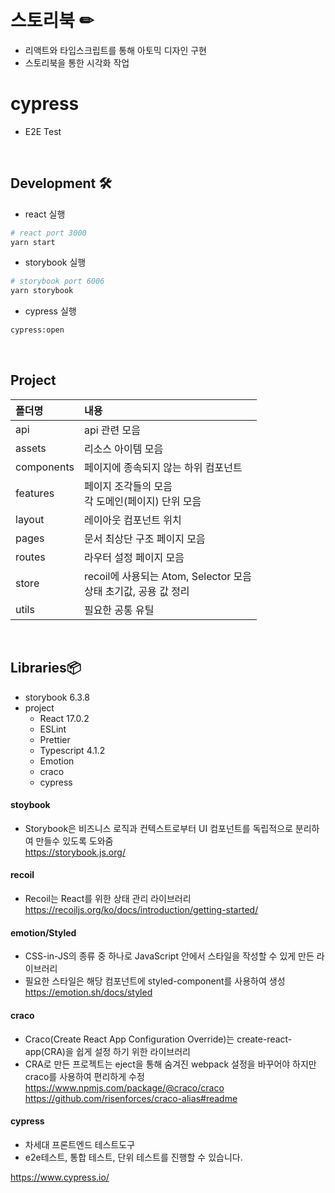 <br/>
<br/>

# 스토리북 ✏

- 리액트와 타입스크립트를 통해 아토믹 디자인 구현
- 스토리북을 통한 시각화 작업

# cypress 
- E2E Test

<br/>

## Development 🛠

- react 실행
```bash
# react port 3000
yarn start
```

- storybook 실행 
``` bash
# storybook port 6006
yarn storybook
```

- cypress 실행
``` bash
cypress:open
```

<br/>

## Project 

|폴더명|내용|
|:-|:-|
|api|api 관련 모음|
|assets|리소스 아이템 모음|
|components|페이지에 종속되지 않는 하위 컴포넌트|
|features|페이지 조각들의 모음<br/> 각 도메인(페이지) 단위 모음|
|layout|레이아웃 컴포넌트 위치|
|pages|문서 최상단 구조 페이지 모음|
|routes|라우터 설정 페이지 모음|
|store|recoil에 사용되는 Atom, Selector 모음 <br/>상태 초기값, 공용 값 정리|
|utils|필요한 공통 유틸|


<br/>

## Libraries📦

- storybook 6.3.8
- project
  - React 17.0.2
  - ESLint
  - Prettier 
  - Typescript 4.1.2
  - Emotion
  - craco
  - cypress
  
#### stoybook
- Storybook은 비즈니스 로직과 컨텍스트로부터 UI 컴포넌트를 독립적으로 분리하여 만들수 있도록 도와줌 <br/>
https://storybook.js.org/

#### recoil
- Recoil는 React를 위한 상태 관리 라이브러리 <br/>
https://recoiljs.org/ko/docs/introduction/getting-started/

#### emotion/Styled
- CSS-in-JS의 종류 중 하나로 JavaScript 안에서 스타일을 작성할 수 있게 만든 라이브러리 <br/>
- 필요한 스타일은 해당 컴포넌트에 styled-component를 사용하여 생성<br/>
https://emotion.sh/docs/styled

#### craco
- Craco(Create React App Configuration Override)는 create-react-app(CRA)을 쉽게 설정 하기 위한 라이브러리 <br/>
- CRA로 만든 프로젝트는 eject을 통해 숨겨진 webpack 설정을 바꾸어야 하지만 craco를 사용하여 편리하게 수정 <br/>
https://www.npmjs.com/package/@craco/craco
https://github.com/risenforces/craco-alias#readme

#### cypress
- 차세대 프론트엔드 테스트도구
- e2e테스트, 통합 테스트, 단위 테스트를 진행할 수 있습니다.

https://www.cypress.io/

<br/>
<br/>
<br/>
<br/>
<br/>
